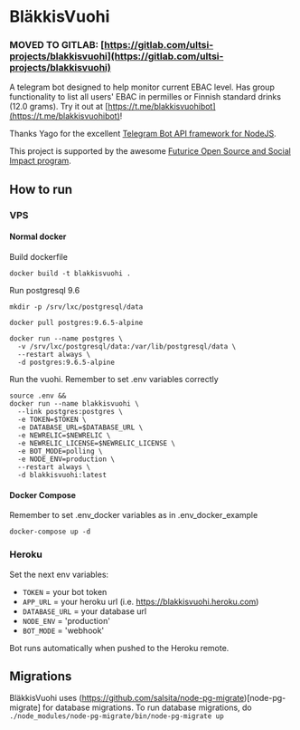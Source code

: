 # BläkkisVuohi

### MOVED TO GITLAB: [https://gitlab.com/ultsi-projects/blakkisvuohi](https://gitlab.com/ultsi-projects/blakkisvuohi)

A telegram bot designed to help monitor current EBAC level. Has group functionality to list all users' EBAC in permilles or Finnish standard drinks (12.0 grams). Try it out at [https://t.me/blakkisvuohibot](https://t.me/blakkisvuohibot)!

Thanks Yago for the excellent [Telegram Bot API framework for NodeJS](https://github.com/yagop/node-telegram-bot-api). 

This project is supported by the awesome [Futurice Open Source and Social Impact program](https://spiceprogram.org/).

## How to run

### VPS

#### Normal docker

Build dockerfile

```
docker build -t blakkisvuohi .
```

Run postgresql 9.6

```
mkdir -p /srv/lxc/postgresql/data

docker pull postgres:9.6.5-alpine

docker run --name postgres \
  -v /srv/lxc/postgresql/data:/var/lib/postgresql/data \
  --restart always \
  -d postgres:9.6.5-alpine

```

Run the vuohi. Remember to set .env variables correctly

```
source .env &&
docker run --name blakkisvuohi \
  --link postgres:postgres \
  -e TOKEN=$TOKEN \
  -e DATABASE_URL=$DATABASE_URL \
  -e NEWRELIC=$NEWRELIC \
  -e NEWRELIC_LICENSE=$NEWRELIC_LICENSE \
  -e BOT_MODE=polling \
  -e NODE_ENV=production \
  --restart always \
  -d blakkisvuohi:latest
```
#### Docker Compose

Remember to set .env_docker variables as in .env_docker_example

```
docker-compose up -d
```

### Heroku

Set the next env variables:
- `TOKEN` = your bot token
- `APP_URL` = your heroku url (i.e. https://blakkisvuohi.heroku.com)
- `DATABASE_URL` = your database url
- `NODE_ENV` = 'production'
- `BOT_MODE` = 'webhook'

Bot runs automatically when pushed to the Heroku remote.

## Migrations

BläkkisVuohi uses (https://github.com/salsita/node-pg-migrate)[node-pg-migrate] for database migrations. To run database migrations, do `./node_modules/node-pg-migrate/bin/node-pg-migrate up`

